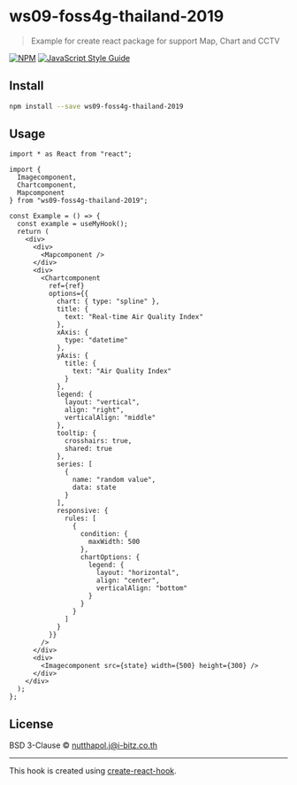 # ws09-foss4g-thailand-2019

> Example for create react package for support Map, Chart and CCTV

[![NPM](https://img.shields.io/npm/v/ws09-foss4g-thailand-2019.svg)](https://www.npmjs.com/package/ws09-foss4g-thailand-2019) [![JavaScript Style Guide](https://img.shields.io/badge/code_style-standard-brightgreen.svg)](https://standardjs.com)

## Install

```bash
npm install --save ws09-foss4g-thailand-2019
```

## Usage

```tsx
import * as React from "react";

import {
  Imagecomponent,
  Chartcomponent,
  Mapcomponent
} from "ws09-foss4g-thailand-2019";

const Example = () => {
  const example = useMyHook();
  return (
    <div>
      <div>
        <Mapcomponent />
      </div>
      <div>
        <Chartcomponent
          ref={ref}
          options={{
            chart: { type: "spline" },
            title: {
              text: "Real-time Air Quality Index"
            },
            xAxis: {
              type: "datetime"
            },
            yAxis: {
              title: {
                text: "Air Quality Index"
              }
            },
            legend: {
              layout: "vertical",
              align: "right",
              verticalAlign: "middle"
            },
            tooltip: {
              crosshairs: true,
              shared: true
            },
            series: [
              {
                name: "random value",
                data: state
              }
            ],
            responsive: {
              rules: [
                {
                  condition: {
                    maxWidth: 500
                  },
                  chartOptions: {
                    legend: {
                      layout: "horizontal",
                      align: "center",
                      verticalAlign: "bottom"
                    }
                  }
                }
              ]
            }
          }}
        />
      </div>
      <div>
        <Imagecomponent src={state} width={500} height={300} />
      </div>
    </div>
  );
};
```

## License

BSD 3-Clause © [nutthapol.j@i-bitz.co.th](https://github.com/nutthapol.j@i-bitz.co.th)

---

This hook is created using [create-react-hook](https://github.com/hermanya/create-react-hook).

